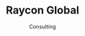 ---
#preview
id: 7
slug: raycon
title: Raycon Global
image: /img/works/raycon/preview.jpg
category: ECOMMERCE
date: Consulting

#params
layout: "default"

#full details
demoLink: "https://rayconglobal.com/"
introTitle: "Raycon <span class=\"mil-thin\">Global</span>"
details:
    - label: "Client"
      value: "Raycon Global, LLC."

    - label: "Date"
      value: "July 2023 - October 2023"

    - label: "Services"
      value: "Consulting"

description:
    enabled: 1
    title: "Affordable consumer technology without sacrificing quality"
    content: "
      <p>
      Raycon Global is an ecommerce brand that envisions a world in which the more access to reliable technology people have, the more people can spread happiness through a better every day. Raycon is a group of creatives, technologists, and operators who design everyday tech that people can rely on.
      </p>
      <p>
      Ranging from headphones to air filters, Raycon Global provides a wide array of products users can choose from where they know they'll get the same luxurious quality without the high pricing. 
      </p>
    "

gallery: 
    enabled: 1
    items:
        - image: /img/works/raycon/1.png
          alt: "Raycon home page"

        - image: /img/works/raycon/2.png
          alt: "Raycon products page"

        - image: /img/works/raycon/3.png
          alt: "Raycon announement page"
---